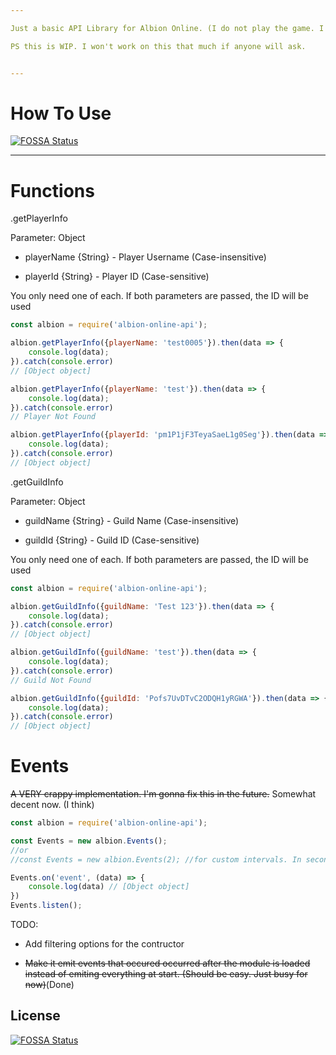 ```yaml
---

Just a basic API Library for Albion Online. (I do not play the game. I was supposed to write this as a task in r/slavelabour.)

PS this is WIP. I won't work on this that much if anyone will ask.


---
```


# How To Use
[![FOSSA Status](https://app.fossa.io/api/projects/git%2Bgithub.com%2F1Conan%2Falbion-online-api.svg?type=shield)](https://app.fossa.io/projects/git%2Bgithub.com%2F1Conan%2Falbion-online-api?ref=badge_shield)

---

# Functions

.getPlayerInfo

Parameter: Object

- playerName {String} - Player Username (Case-insensitive)

- playerId {String} - Player ID (Case-sensitive)

You only need one of each. If both parameters are passed, the ID will be used

```js
const albion = require('albion-online-api');

albion.getPlayerInfo({playerName: 'test0005'}).then(data => {
    console.log(data);
}).catch(console.error)
// [Object object]

albion.getPlayerInfo({playerName: 'test'}).then(data => {
    console.log(data);
}).catch(console.error)
// Player Not Found

albion.getPlayerInfo({playerId: 'pm1P1jF3TeyaSaeL1g0Seg'}).then(data => {
    console.log(data);
}).catch(console.error)
// [Object object]
```

.getGuildInfo

Parameter: Object

- guildName {String} - Guild Name (Case-insensitive)

- guildId {String} - Guild ID (Case-sensitive)

You only need one of each. If both parameters are passed, the ID will be used

```js
const albion = require('albion-online-api');

albion.getGuildInfo({guildName: 'Test 123'}).then(data => {
    console.log(data);
}).catch(console.error)
// [Object object]

albion.getGuildInfo({guildName: 'test'}).then(data => {
    console.log(data);
}).catch(console.error)
// Guild Not Found

albion.getGuildInfo({guildId: 'Pofs7UvDTvC2ODQH1yRGWA'}).then(data => {
    console.log(data);
}).catch(console.error)
// [Object object]
```

# Events
~~A VERY crappy implementation. I'm gonna fix this in the future.~~
Somewhat decent now. (I think)
```js
const albion = require('albion-online-api');

const Events = new albion.Events();
//or
//const Events = new albion.Events(2); //for custom intervals. In seconds.

Events.on('event', (data) => {
    console.log(data) // [Object object]
})
Events.listen();
```

TODO:

- Add filtering options for the contructor

- ~~Make it emit events that occured occurred after the module is loaded instead of emiting everything at start. (Should be easy. Just busy for now)~~(Done)


## License
[![FOSSA Status](https://app.fossa.io/api/projects/git%2Bgithub.com%2F1Conan%2Falbion-online-api.svg?type=large)](https://app.fossa.io/projects/git%2Bgithub.com%2F1Conan%2Falbion-online-api?ref=badge_large)